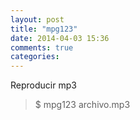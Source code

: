 ```yaml
---
layout: post
title: "mpg123"
date: 2014-04-03 15:36
comments: true
categories: 
---
```

Reproducir mp3

>$ mpg123 archivo.mp3

